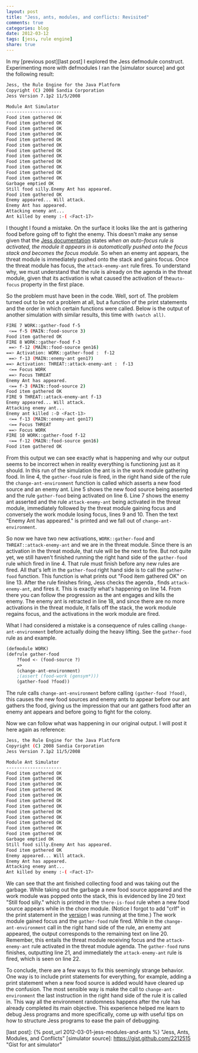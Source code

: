 ```yaml
---
layout: post
title: "Jess, ants, modules, and conflicts: Revisited"
comments: true
categories: blog
date: 2012-03-12
tags: [jess, rule engine]
share: true
---
```


In my [previous post][last post] I explored the Jess defmodule construct. Experimenting more with defmodules I ran the [simulator source] and got the following result:

~~~ bash
Jess, the Rule Engine for the Java Platform
Copyright (C) 2008 Sandia Corporation
Jess Version 7.1p2 11/5/2008

Module Ant Simulator
---------------------
Food item gathered OK
Food item gathered OK
Food item gathered OK
Food item gathered OK
Food item gathered OK
Food item gathered OK
Food item gathered OK
Food item gathered OK
Food item gathered OK
Food item gathered OK
Food item gathered OK
Food item gathered OK
Garbage emptied OK
Still food silly.Enemy Ant has appeared.
Food item gathered OK
Enemy appeared... Will attack.
Enemy Ant has appeared.
Attacking enemy ant...
Ant killed by enemy :-( <Fact-17>
~~~

I thought I found a mistake. On the surface it looks like the ant is gathering food before going off to fight the enemy. This doesn't make any sense given that the [Jess documentation](http://www.jessrules.com/jess/docs/71/rules.html) states _when an auto-focus rule is activated, the module it appears in is automatically pushed onto the focus stack and becomes the focus module._ So when an enemy ant appears, the threat module is immediately pushed onto the stack and gains focus. Once the threat module has focus, the ```attack-enemy-ant``` rule fires. To understand why, we must understand that the rule is already on the agenda in the threat module, given that its activation is what caused the activation of the```auto-focus``` property in the first place.

<!-- more -->

So the problem must have been in the code. Well, sort of. The problem turned out to be not a problem at all, but a function of the print statements and the order in which certain functions were called. Below is the output of another simulation with similar results, this time with ```(watch all)```.

~~~ bash
FIRE 7 WORK::gather-food f-5
 <== f-5 (MAIN::food-source 3)
Food item gathered OK
FIRE 8 WORK::gather-food f-3
 ==> f-12 (MAIN::food-source gen16)
==> Activation: WORK::gather-food :  f-12
 ==> f-13 (MAIN::enemy-ant gen17)
==> Activation: THREAT::attack-enemy-ant :  f-13
 <== Focus WORK
 ==> Focus THREAT
Enemy Ant has appeared.
 <== f-3 (MAIN::food-source 2)
Food item gathered OK
FIRE 9 THREAT::attack-enemy-ant f-13
Enemy appeared... Will attack.
Attacking enemy ant...
Enemy ant killed :-D <Fact-13>
 <== f-13 (MAIN::enemy-ant gen17)
 <== Focus THREAT
 ==> Focus WORK
FIRE 10 WORK::gather-food f-12
 <== f-12 (MAIN::food-source gen16)
Food item gathered OK
~~~

From this output we can see exactly what is happening and why our output seems to be incorrect when in reality everything is functioning just as it should. In this run of the simulation the ant is in the work module gathering food. In line 4, the ```gather-food``` rule is fired, in the right hand side of the rule the ```change-ant-environment``` function is called which asserts a new food source and an enemy ant.
Line 5 shows the new food source being asserted and the rule ```gather-food``` being activated on line 6. Line 7 shows the enemy ant asserted and the rule ```attack-enemy-ant``` being activated in the threat module, immediately followed by the threat module gaining focus and conversely the work module losing focus, lines 9 and 10. Then the text "Enemy Ant has appeared." is printed and we fall out of ```change-ant-environment```.

So now we have two new activations, ```WORK::gather-food``` and ```THREAT::attack-enemy-ant``` and we are in the threat module. Since there is an activation in the threat module, that rule will be the next to fire. But not quite yet, we still haven't finished running the right hand side of the ```gather-food``` rule which fired in line 4. That rule must finish before any new rules are fired. All that's left in the ```gather-food``` right hand side is to call the ```gather-food``` function. This function is what prints out "Food item gathered OK" on line 13. After the rule finishes firing, Jess checks the agenda , finds ```attack-enemy-ant```, and fires it. This is exactly what's happening on line 14. From there you can follow the progression as the ant engages and kills the enemy. The enemy ant is retracted in line 18, and since there are no more activations in the threat module, it falls off the stack, the work module regains focus, and the activations in the work module are fired.

What I had considered a mistake is a consequence of rules calling ```change-ant-environment``` before actually doing the heavy lifting. See the ```gather-food``` rule as and example.

~~~ clojure
(defmodule WORK)
(defrule gather-food
    ?food <- (food-source ?)
    =>
    (change-ant-environment)
    ;(assert (food-work (gensym*)))
    (gather-food ?food))
~~~

The rule calls ```change-ant-environment``` before calling ```(gather-food ?food)```, this causes the new food sources and enemy ants to appear before our ant gathers the food, giving us the impression that our ant gathers food after an enemy ant appears and before going to fight for the colony.

Now we can follow what was happening in our original output. I will post it here again as reference:

~~~ bash
Jess, the Rule Engine for the Java Platform
Copyright (C) 2008 Sandia Corporation
Jess Version 7.1p2 11/5/2008

Module Ant Simulator
---------------------
Food item gathered OK
Food item gathered OK
Food item gathered OK
Food item gathered OK
Food item gathered OK
Food item gathered OK
Food item gathered OK
Food item gathered OK
Food item gathered OK
Food item gathered OK
Food item gathered OK
Food item gathered OK
Garbage emptied OK
Still food silly.Enemy Ant has appeared.
Food item gathered OK
Enemy appeared... Will attack.
Enemy Ant has appeared.
Attacking enemy ant...
Ant killed by enemy :-( <Fact-17>
~~~

We can see that the ant finished collecting food and was taking out the garbage. While taking out the garbage a new food source appeared and the work module was popped onto the stack, this is evidenced by line 20 text "Still food silly." which is printed in the ```there-is-food``` rule when a new food source appears while in the chore module. (Notice I forgot to add "crlf" in the print statement in the [version](https://gist.github.com/2212515/c3eb0638c72a4b6cc79a2b7553df77b7118674cb#file_there_is_food+rule) I was running at the time.)
The work module gained focus and the ```gather-food``` rule fired. While in the ```change-ant-environment``` call in the right hand side of the rule, an enemy ant appeared, the output corresponds to the remaining text on line 20. Remember, this entails the threat module receiving focus and the ```attack-enemy-ant``` rule activated in the threat module agenda. The ```gather-food``` runs finishes, outputting line 21, and immediately the ```attack-enemy-ant``` rule is fired, which is seen on line 22.

To conclude, there are a few ways to fix this seemingly strange behavior. One way is to include print statements for everything, for example, adding a print statement when a new food source is added would have cleared up the confusion. The most sensible way is make the call to ```change-ant-environment``` the last instruction in the right hand side of the rule it is called in. This way all the environment randomness happens after the rule has already completed its main objective. This experience helped me learn to debug Jess programs and more specifically, come up with useful tips on how to structure Jess programs to ease the pain of debugging.

[last post]: {% post_url 2012-03-01-jess-modules-and-ants %} "Jess, Ants, Modules, and Conflicts"
[simulator source]: https://gist.github.com/2212515 "Gist for ant simulator"
